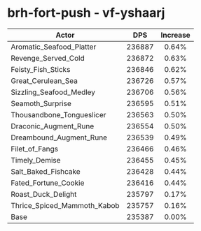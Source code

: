# brh-fort-push - vf-yshaarj
| Actor | DPS | Increase |
|---|:---:|:---:|
|Aromatic_Seafood_Platter|236887|0.64%|
|Revenge_Served_Cold|236872|0.63%|
|Feisty_Fish_Sticks|236846|0.62%|
|Great_Cerulean_Sea|236726|0.57%|
|Sizzling_Seafood_Medley|236706|0.56%|
|Seamoth_Surprise|236595|0.51%|
|Thousandbone_Tongueslicer|236563|0.50%|
|Draconic_Augment_Rune|236554|0.50%|
|Dreambound_Augment_Rune|236539|0.49%|
|Filet_of_Fangs|236466|0.46%|
|Timely_Demise|236455|0.45%|
|Salt_Baked_Fishcake|236428|0.44%|
|Fated_Fortune_Cookie|236416|0.44%|
|Roast_Duck_Delight|235797|0.17%|
|Thrice_Spiced_Mammoth_Kabob|235757|0.16%|
|Base|235387|0.00%|
